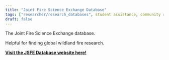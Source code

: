 ```yaml
---
title: "Joint Fire Science Exchange Database"
tags: ["researcher/research_databases", student assistance, community resilience, fire and forestry groups]
draft: false
---
```


The Joint Fire Science Exchange database.

Helpful for finding global wildland fire research.

[**Visit the JSFE Database website here!**](https://firescience.gov/ords/prd/jf_jfsp/jf_jfsp/r/jfspublic/research-search?session=2765587292715)

